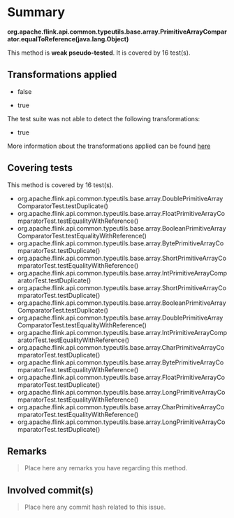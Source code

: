# Summary
**org.apache.flink.api.common.typeutils.base.array.PrimitiveArrayComparator.equalToReference(java.lang.Object)**

This method is **weak pseudo-tested**.
It is covered by 16 test(s). 


## Transformations applied

- false

- true


The test suite was not able to detect the following transformations:
 * true 


More information about the transformations applied can be found [here](https://github.com/STAMP-project/pitest-descartes)

## Covering tests
This method is covered by 16 test(s).
* org.apache.flink.api.common.typeutils.base.array.DoublePrimitiveArrayComparatorTest.testDuplicate()
* org.apache.flink.api.common.typeutils.base.array.FloatPrimitiveArrayComparatorTest.testEqualityWithReference()
* org.apache.flink.api.common.typeutils.base.array.BooleanPrimitiveArrayComparatorTest.testEqualityWithReference()
* org.apache.flink.api.common.typeutils.base.array.BytePrimitiveArrayComparatorTest.testDuplicate()
* org.apache.flink.api.common.typeutils.base.array.ShortPrimitiveArrayComparatorTest.testEqualityWithReference()
* org.apache.flink.api.common.typeutils.base.array.IntPrimitiveArrayComparatorTest.testDuplicate()
* org.apache.flink.api.common.typeutils.base.array.ShortPrimitiveArrayComparatorTest.testDuplicate()
* org.apache.flink.api.common.typeutils.base.array.BooleanPrimitiveArrayComparatorTest.testDuplicate()
* org.apache.flink.api.common.typeutils.base.array.DoublePrimitiveArrayComparatorTest.testEqualityWithReference()
* org.apache.flink.api.common.typeutils.base.array.IntPrimitiveArrayComparatorTest.testEqualityWithReference()
* org.apache.flink.api.common.typeutils.base.array.CharPrimitiveArrayComparatorTest.testDuplicate()
* org.apache.flink.api.common.typeutils.base.array.BytePrimitiveArrayComparatorTest.testEqualityWithReference()
* org.apache.flink.api.common.typeutils.base.array.FloatPrimitiveArrayComparatorTest.testDuplicate()
* org.apache.flink.api.common.typeutils.base.array.LongPrimitiveArrayComparatorTest.testEqualityWithReference()
* org.apache.flink.api.common.typeutils.base.array.CharPrimitiveArrayComparatorTest.testEqualityWithReference()
* org.apache.flink.api.common.typeutils.base.array.LongPrimitiveArrayComparatorTest.testDuplicate()


## Remarks
> Place here any remarks you have regarding this method.

## Involved commit(s)

> Place here any commit hash related to this issue.

